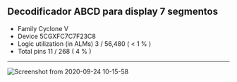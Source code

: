 ## Decodificador ABCD para display 7 segmentos

  - Family Cyclone V
  - Device 5CGXFC7C7F23C8
  - Logic utilization (in ALMs)	3 / 56,480 ( < 1 % )
  - Total pins	11 / 268 ( 4 % )

-----------------------------------------------------

![Screenshot from 2020-09-24 10-15-58](https://user-images.githubusercontent.com/44400533/94150858-0ac8ec00-fe50-11ea-9927-c593eb67b673.png)
